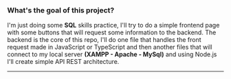 ### What's the goal of this project?

I'm just doing some **SQL** skills practice, I'll try to do a simple frontend page with some buttons that will request some information to the backend.
The backend is the core of this repo, I'll do one file that handles the front request made in JavaScript or TypeScript and then another files that
will connect to my local server **(XAMPP - Apache - MySql)** and using Node.js I'll create simple API REST architecture.

---